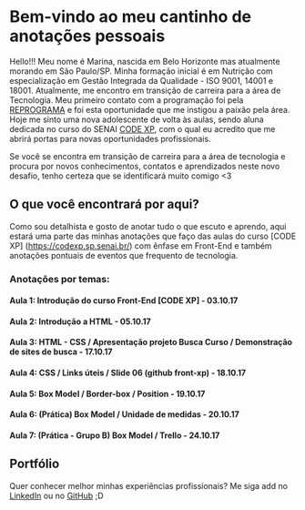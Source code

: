 # Bem-vindo ao meu cantinho de anotações pessoais

Hello!!! Meu nome é Marina, nascida em Belo Horizonte mas atualmente morando em São Paulo/SP.
Minha formação inicial é em Nutrição com especialização em Gestão Integrada da Qualidade - ISO 9001, 14001 e 18001.
Atualmente, me encontro em transição de carreira para a área de Tecnologia. Meu primeiro contato com a programação foi pela [REPROGRAMA](http://reprograma.com.br/) e foi esta oportunidade que me instigou a paixão pela área.
Hoje me sinto uma nova adolescente de volta às aulas, sendo aluna dedicada no curso do SENAI [CODE XP](https://codexp.sp.senai.br/), com o qual eu acredito que me abrirá portas para novas oportunidades profissionais. 
 
 Se você se encontra em transição de carreira para a área de tecnologia e procura por novos conhecimentos, contatos e aprendizados neste novo desafio, tenho certeza que se identificará muito comigo <3

## O que você encontrará por aqui?

Como sou detalhista e gosto de anotar tudo o que escuto e aprendo, aqui estará uma parte das minhas anotações que faço das aulas do curso [CODE XP] (https://codexp.sp.senai.br/) com ênfase em Front-End e também anotações pontuais de eventos que frequento de tecnologia. 

### Anotações por temas:

#### Aula 1: Introdução do curso Front-End [CODE XP] - 03.10.17
#### Aula 2: Introdução a HTML - 05.10.17
#### Aula 3: HTML - CSS / Apresentação projeto Busca Curso / Demonstração de sites de busca - 17.10.17
#### Aula 4: CSS / Links úteis / Slide 06 (github front-xp) - 18.10.17
#### Aula 5: Box Model / Border-box / Position - 19.10.17
#### Aula 6: (Prática) Box Model / Unidade de medidas - 20.10.17
#### Aula 7: (Prática - Grupo B) Box Model / Trello - 24.10.17



## Portfólio

Quer conhecer melhor minhas experiências profissionais? Me siga add no [LinkedIn](https://www.linkedin.com/in/queirozmaluta/) ou no [GitHub](https://github.com/marinamaluta) ;D
